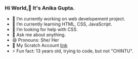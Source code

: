 ### Hi World,👋 It's Anika Gupta.

<!--
**anika561/anika561** is a ✨ _special_ ✨ repository because its `README.md` (this file) appears on your GitHub profile.-->

- 🔭 I’m currently working on web developement project.
- 🌱 I’m currently learning HTML, CSS, JavaScript.
- 🤔 I’m looking for help with CSS.
- 💬 Ask me about anything.
- 😄 Pronouns: She/ Her
- 👯 My Scratch Account [link](https://scratch.mit.edu/users/anika18-04/)
- ⚡ Fun fact: 13 years old, trying to code, but not "CHINTU".
